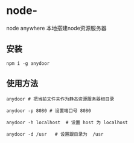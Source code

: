 # node-
node anywhere
本地搭建node资源服务器

## 安装
```
npm i -g anydoor
```

## 使用方法

```
anydoor # 把当前文件夹作为静态资源服务器根目录

anydoor -p 8080 # 设置端口号 8080

anydoor -h localhost  # 设置 host 为 localhost

anydoor -d /usr   # 设置跟目录为  /usr

```